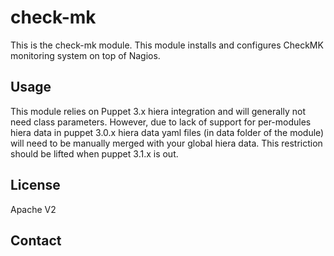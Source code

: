# check-mk

This is the check-mk module. This module installs and configures CheckMK monitoring system on top of Nagios.

## Usage
This module relies on Puppet 3.x hiera integration and will generally not need class parameters.
However, due to lack of support for per-modules hiera data in puppet 3.0.x 
hiera data yaml files (in data folder of the module) will need to be manually merged with your global hiera data.
This restriction should be lifted when puppet 3.1.x is out.

## License
Apache V2


## Contact


